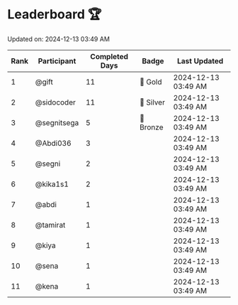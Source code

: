 # Leaderboard 🏆

Updated on: 2024-12-13 03:49 AM

| Rank | Participant       | Completed Days | Badge      | Last Updated         |
|------|-------------------|----------------|------------|----------------------|
| 1    | @gift             | 11             | 🏅 Gold     | 2024-12-13 03:49 AM |
| 2    | @sidocoder        | 11             | 🥈 Silver   | 2024-12-13 03:49 AM |
| 3    | @segnitsega       | 5              | 🥉 Bronze   | 2024-12-13 03:49 AM |
| 4    | @Abdi036          | 3              |            | 2024-12-13 03:49 AM |
| 5    | @segni            | 2              |            | 2024-12-13 03:49 AM |
| 6    | @kika1s1          | 2              |            | 2024-12-13 03:49 AM |
| 7    | @abdi             | 1              |            | 2024-12-13 03:49 AM |
| 8    | @tamirat          | 1              |            | 2024-12-13 03:49 AM |
| 9    | @kiya             | 1              |            | 2024-12-13 03:49 AM |
| 10   | @sena             | 1              |            | 2024-12-13 03:49 AM |
| 11   | @kena             | 1              |            | 2024-12-13 03:49 AM |
